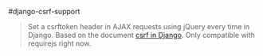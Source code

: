 #django-csrf-support

> Set a csrftoken header in AJAX requests using jQuery every time in Django.
> Based on the document [csrf in Django](https://docs.djangoproject.com/en/dev/ref/contrib/csrf/).
> Only compatible with requirejs right now.
